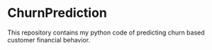 # ChurnPrediction
This repository contains my python code of predicting churn based customer financial behavior.
